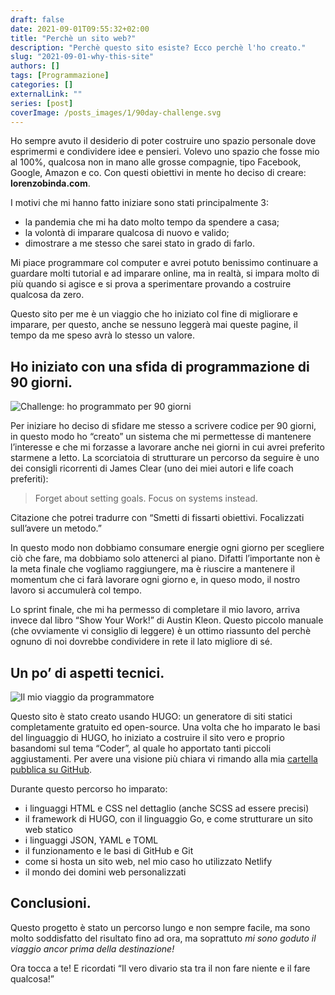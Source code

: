 ```yaml
---
draft: false
date: 2021-09-01T09:55:32+02:00
title: "Perchè un sito web?"
description: "Perchè questo sito esiste? Ecco perchè l'ho creato."
slug: "2021-09-01-why-this-site"
authors: []
tags: [Programmazione]
categories: []
externalLink: ""
series: [post]
coverImage: /posts_images/1/90day-challenge.svg
---
```


Ho sempre avuto il desiderio di poter costruire uno spazio personale dove esprimermi e condividere idee e pensieri. Volevo uno spazio che fosse mio al 100%, qualcosa non in mano alle grosse compagnie, tipo Facebook, Google, Amazon e co. Con questi obiettivi in mente ho deciso di creare: **lorenzobinda.com**.

I motivi che mi hanno fatto iniziare sono stati principalmente 3:
- la pandemia che mi ha dato molto tempo da spendere a casa;
- la volontà di imparare qualcosa di nuovo e valido;
- dimostrare a me stesso che sarei stato in grado di farlo.

Mi piace programmare col computer e avrei potuto benissimo continuare a guardare molti tutorial e ad imparare online, ma in realtà, si impara molto di più quando si agisce e si prova a sperimentare provando a costruire qualcosa da zero.

Questo sito per me è un viaggio che ho iniziato col fine di migliorare e imparare, per questo, anche se nessuno leggerà mai queste pagine, il tempo da me speso avrà lo stesso un valore. 

## Ho iniziato con una sfida di programmazione di 90 giorni.

![Challenge: ho programmato per 90 giorni](/posts_images/1/90day-challenge.svg)

Per iniziare ho deciso di sfidare me stesso a scrivere codice per 90 giorni, in questo modo ho “creato” un sistema che mi permettesse di mantenere l’interesse e che mi forzasse a lavorare anche nei giorni in cui avrei preferito starmene a letto. La scorciatoia di strutturare un percorso da seguire è uno dei consigli ricorrenti di James Clear (uno dei miei autori e life coach preferiti):

> Forget about setting goals. Focus on systems instead.

Citazione che potrei tradurre con “Smetti di fissarti obiettivi. Focalizzati sull’avere un metodo.”

In questo modo non dobbiamo consumare energie ogni giorno per scegliere ciò che fare, ma dobbiamo solo attenerci al piano. Difatti l’importante non è la meta finale che vogliamo raggiungere, ma è riuscire a mantenere il momentum che ci farà lavorare ogni giorno e, in queso modo, il nostro lavoro si accumulerà col tempo. 

Lo sprint finale, che mi ha permesso di completare il mio lavoro, arriva invece dal libro “Show Your Work!” di Austin Kleon. Questo piccolo manuale (che ovviamente vi consiglio di leggere) è un ottimo riassunto del perchè ognuno di noi dovrebbe condividere in rete il lato migliore di sé. 

## Un po’ di aspetti tecnici.

![Il mio viaggio da programmatore](/posts_images/1/coding-journey.svg)

Questo sito è stato creato usando HUGO: un generatore di siti statici completamente gratuito ed open-source. Una volta che ho imparato le basi del linguaggio di HUGO, ho iniziato a costruire il sito vero e proprio basandomi sul tema “Coder”, al quale ho apportato tanti piccoli aggiustamenti. Per avere una visione più chiara vi rimando alla mia [cartella pubblica su GitHub](https://github.com/lorenzobinda/personal-site). 

Durante questo percorso ho imparato:
- i linguaggi HTML e CSS nel dettaglio (anche SCSS ad essere precisi)
- il framework di HUGO, con il linguaggio Go, e come strutturare un sito web statico
- i linguaggi JSON, YAML e TOML
- il funzionamento e le basi di GitHub e Git
- come si hosta un sito web, nel mio caso ho utilizzato Netlify
- il mondo dei domini web personalizzati

## Conclusioni.

Questo progetto è stato un percorso lungo e non sempre facile, ma sono molto soddisfatto del risultato fino ad ora, ma soprattuto *mi sono goduto il viaggio ancor prima della destinazione!*

Ora tocca a te! E ricordati “Il vero divario sta tra il non fare niente e il fare qualcosa!”
